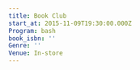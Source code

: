 ```yaml
---
title: Book Club
start_at: 2015-11-09T19:30:00.000Z
Program: bash
book_isbn: ''
Genre: ''
Venue: In-store
---
```


